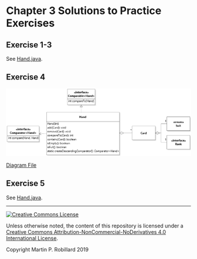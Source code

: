 # Chapter 3 Solutions to Practice Exercises

## Exercise 1-3

See [Hand.java](../solutions-code/chapter3/Hand.java).

## Exercise 4

![](c3-exercise4.png)

[Diagram File](c3-exercise4.class.jet)

## Exercise 5

See [Hand.java](../solutions-code/chapter3/Hand.java).

---
<a rel="license" href="http://creativecommons.org/licenses/by-nc-nd/4.0/"><img alt="Creative Commons License" style="border-width:0" src="https://i.creativecommons.org/l/by-nc-nd/4.0/88x31.png" /></a>

Unless otherwise noted, the content of this repository is licensed under a <a rel="license" href="http://creativecommons.org/licenses/by-nc-nd/4.0/">Creative Commons Attribution-NonCommercial-NoDerivatives 4.0 International License</a>. 

Copyright Martin P. Robillard 2019
